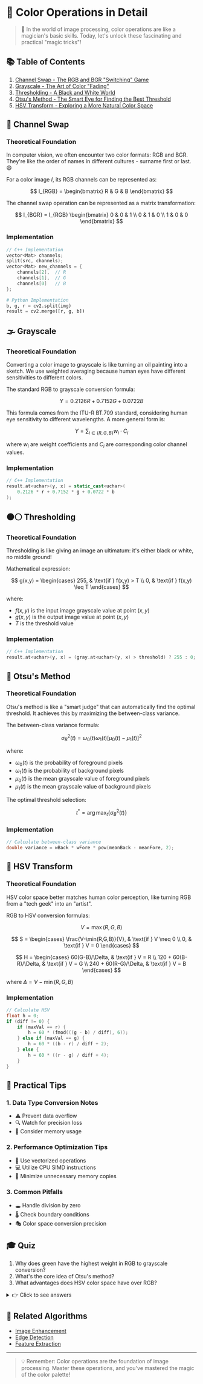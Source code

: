 # 🎨 Color Operations in Detail

> 🌟 In the world of image processing, color operations are like a magician's basic skills. Today, let's unlock these fascinating and practical "magic tricks"!

## 📚 Table of Contents

1. [Channel Swap - The RGB and BGR "Switching" Game](#channel-swap)
2. [Grayscale - The Art of Color "Fading"](#grayscale)
3. [Thresholding - A Black and White World](#thresholding)
4. [Otsu's Method - The Smart Eye for Finding the Best Threshold](#otsu)
5. [HSV Transform - Exploring a More Natural Color Space](#hsv)

## 🔄 Channel Swap
<a name="channel-swap"></a>

### Theoretical Foundation
In computer vision, we often encounter two color formats: RGB and BGR. They're like the order of names in different cultures - surname first or last. 😄

For a color image $I$, its RGB channels can be represented as:

$$
I_{RGB} = \begin{bmatrix}
R & G & B
\end{bmatrix}
$$

The channel swap operation can be represented as a matrix transformation:

$$
I_{BGR} = I_{RGB} \begin{bmatrix}
0 & 0 & 1 \\
0 & 1 & 0 \\
1 & 0 & 0
\end{bmatrix}
$$

### Implementation
```cpp
// C++ Implementation
vector<Mat> channels;
split(src, channels);
vector<Mat> new_channels = {
    channels[2],  // R
    channels[1],  // G
    channels[0]   // B
};
```

```python
# Python Implementation
b, g, r = cv2.split(img)
result = cv2.merge([r, g, b])
```

## 🌫️ Grayscale
<a name="grayscale"></a>

### Theoretical Foundation
Converting a color image to grayscale is like turning an oil painting into a sketch. We use weighted averaging because human eyes have different sensitivities to different colors.

The standard RGB to grayscale conversion formula:

$$
Y = 0.2126R + 0.7152G + 0.0722B
$$

This formula comes from the ITU-R BT.709 standard, considering human eye sensitivity to different wavelengths. A more general form is:

$$
Y = \sum_{i \in \{R,G,B\}} w_i \cdot C_i
$$

where $w_i$ are weight coefficients and $C_i$ are corresponding color channel values.

### Implementation
```cpp
// C++ Implementation
result.at<uchar>(y, x) = static_cast<uchar>(
    0.2126 * r + 0.7152 * g + 0.0722 * b
);
```

## ⚫⚪ Thresholding
<a name="thresholding"></a>

### Theoretical Foundation
Thresholding is like giving an image an ultimatum: it's either black or white, no middle ground!

Mathematical expression:

$$
g(x,y) = \begin{cases}
255, & \text{if } f(x,y) > T \\
0, & \text{if } f(x,y) \leq T
\end{cases}
$$

where:
- $f(x,y)$ is the input image grayscale value at point $(x,y)$
- $g(x,y)$ is the output image value at point $(x,y)$
- $T$ is the threshold value

### Implementation
```cpp
// C++ Implementation
result.at<uchar>(y, x) = (gray.at<uchar>(y, x) > threshold) ? 255 : 0;
```

## 🎯 Otsu's Method
<a name="otsu"></a>

### Theoretical Foundation
Otsu's method is like a "smart judge" that can automatically find the optimal threshold. It achieves this by maximizing the between-class variance.

The between-class variance formula:

$$
\sigma^2_B(t) = \omega_0(t)\omega_1(t)[\mu_0(t) - \mu_1(t)]^2
$$

where:
- $\omega_0(t)$ is the probability of foreground pixels
- $\omega_1(t)$ is the probability of background pixels
- $\mu_0(t)$ is the mean grayscale value of foreground pixels
- $\mu_1(t)$ is the mean grayscale value of background pixels

The optimal threshold selection:

$$
t^* = \arg\max_{t} \{\sigma^2_B(t)\}
$$

### Implementation
```cpp
// Calculate between-class variance
double variance = wBack * wFore * pow(meanBack - meanFore, 2);
```

## 🌈 HSV Transform
<a name="hsv"></a>

### Theoretical Foundation
HSV color space better matches human color perception, like turning RGB from a "tech geek" into an "artist".

RGB to HSV conversion formulas:

$$
V = \max(R,G,B)
$$

$$
S = \begin{cases}
\frac{V-\min(R,G,B)}{V}, & \text{if } V \neq 0 \\
0, & \text{if } V = 0
\end{cases}
$$

$$
H = \begin{cases}
60(G-B)/\Delta, & \text{if } V = R \\
120 + 60(B-R)/\Delta, & \text{if } V = G \\
240 + 60(R-G)/\Delta, & \text{if } V = B
\end{cases}
$$

where $\Delta = V - \min(R,G,B)$

### Implementation
```cpp
// Calculate HSV
float h = 0;
if (diff != 0) {
    if (maxVal == r) {
        h = 60 * (fmod(((g - b) / diff), 6));
    } else if (maxVal == g) {
        h = 60 * ((b - r) / diff + 2);
    } else {
        h = 60 * ((r - g) / diff + 4);
    }
}
```

## 📝 Practical Tips

### 1. Data Type Conversion Notes
- ⚠️ Prevent data overflow
- 🔍 Watch for precision loss
- 💾 Consider memory usage

### 2. Performance Optimization Tips
- 🚀 Use vectorized operations
- 💻 Utilize CPU SIMD instructions
- 🔄 Minimize unnecessary memory copies

### 3. Common Pitfalls
- 🕳️ Handle division by zero
- 🌡️ Check boundary conditions
- 🎭 Color space conversion precision

## 🎓 Quiz

1. Why does green have the highest weight in RGB to grayscale conversion?
2. What's the core idea of Otsu's method?
3. What advantages does HSV color space have over RGB?

<details>
<summary>👉 Click to see answers</summary>

1. Because human eyes are most sensitive to green
2. Maximize between-class variance to best separate foreground and background
3. It better matches human perception of color, making color selection and adjustment more intuitive
</details>

## 🔗 Related Algorithms

- [Image Enhancement](../image_enhancement_en.md)
- [Edge Detection](../edge_detection_en.md)
- [Feature Extraction](../feature_extraction_en.md)

---

> 💡 Remember: Color operations are the foundation of image processing. Master these operations, and you've mastered the magic of the color palette!